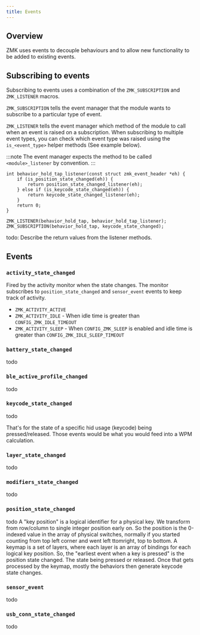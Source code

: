 ```yaml
---
title: Events
---
```


## Overview

ZMK uses events to decouple behaviours and to allow new functionality to be added to existing events.

## Subscribing to events

Subscribing to events uses a combination of the `ZMK_SUBSCRIPTION` and `ZMK_LISTENER` macros.

`ZMK_SUBSCRIPTION` tells the event manager that the module wants to subscribe to a particular type of event.

`ZMK_LISTENER` tells the event manager which method of the module to call when an event is raised on a subscription. When subscribing to multiple event types, you can check which event type was raised using the `is_<event_type>` helper methods (See example below).

:::note
The event manager expects the method to be called `<module>_listener` by convention.
:::

```
int behavior_hold_tap_listener(const struct zmk_event_header *eh) {
    if (is_position_state_changed(eh)) {
        return position_state_changed_listener(eh);
    } else if (is_keycode_state_changed(eh)) {
        return keycode_state_changed_listener(eh);
    }
    return 0;
}

ZMK_LISTENER(behavior_hold_tap, behavior_hold_tap_listener);
ZMK_SUBSCRIPTION(behavior_hold_tap, keycode_state_changed);
```

todo: Describe the return values from the listener methods.

## Events

### `activity_state_changed`

Fired by the activity monitor when the state changes. The monitor subscribes to `position_state_changed` and `sensor_event` events to keep track of activity.

- `ZMK_ACTIVITY_ACTIVE`
- `ZMK_ACTIVITY_IDLE` - When idle time is greater than `CONFIG_ZMK_IDLE_TIMEOUT `
- `ZMK_ACTIVITY_SLEEP` - When `CONFIG_ZMK_SLEEP` is enabled and idle time is greater than `CONFIG_ZMK_IDLE_SLEEP_TIMEOUT`

### `battery_state_changed`

todo

### `ble_active_profile_changed`

todo

### `keycode_state_changed`

todo

That's for the state of a specific hid usage (keycode) being pressed/released.
Those events would be what you would feed into a WPM calculation.

### `layer_state_changed`

todo

### `modifiers_state_changed`

todo

### `position_state_changed`

todo
A "key position" is a logical identifier for a physical key.
We transform from row/column to single integer position early on.
So the position is the 0-indexed value in the array of physical switches, normally if you started counting from top left corner and went left ttomright, top to bottom.
A keymap is a set of layers, where each layer is an array of bindings for each logical key position.
So, the "earliest event when a key is pressed" is the position state changed. The state being pressed or released.
Once that gets processed by the keymap, mostly the behaviors then generate keycode state changes.

### `sensor_event`

todo

### `usb_conn_state_changed`

todo
